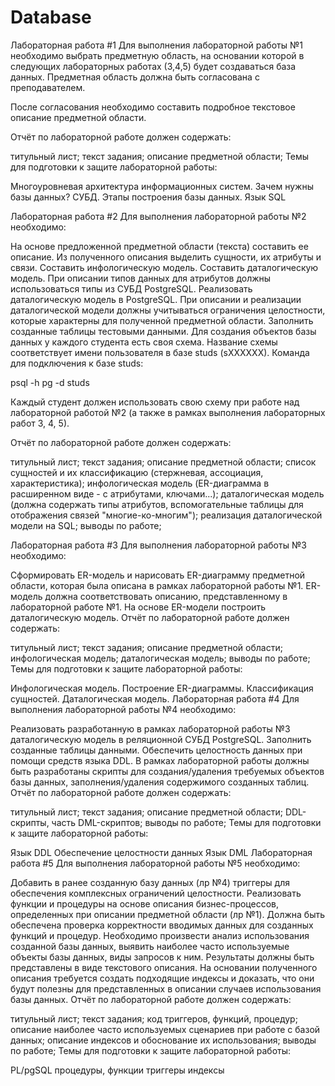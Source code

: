# Database
Лабораторная работа #1
Для выполнения лабораторной работы №1 необходимо выбрать предметную область, на основании которой в следующих лабораторных работах (3,4,5) будет создаваться база данных. Предметная область должна быть согласована с преподавателем.

После согласования необходимо составить подробное текстовое описание предметной области.

Отчёт по лабораторной работе должен содержать:

титульный лист;
текст задания;
описание предметной области;
Темы для подготовки к защите лабораторной работы:

Многоуровневая архитектура информационных систем.
Зачем нужны базы данных?
СУБД.
Этапы построения базы данных.
Язык SQL

Лабораторная работа #2
Для выполнения лабораторной работы №2 необходимо:

На основе предложенной предметной области (текста) составить ее описание. Из полученного описания выделить сущности, их атрибуты и связи.
Составить инфологическую модель.
Составить даталогическую модель. При описании типов данных для атрибутов должны использоваться типы из СУБД PostgreSQL.
Реализовать даталогическую модель в PostgreSQL. При описании и реализации даталогической модели должны учитываться ограничения целостности, которые характерны для полученной предметной области.
Заполнить созданные таблицы тестовыми данными.
Для создания объектов базы данных у каждого студента есть своя схема. Название схемы соответствует имени пользователя в базе studs (sXXXXXX). Команда для подключения к базе studs:

psql -h pg -d studs

Каждый студент должен использовать свою схему при работе над лабораторной работой №2 (а также в рамках выполнения лабораторных работ 3, 4, 5).

Отчёт по лабораторной работе должен содержать:

титульный лист;
текст задания;
описание предметной области;
список сущностей и их классификацию (стержневая, ассоциация, характеристика);
инфологическая модель (ER-диаграмма в расширенном виде - с атрибутами, ключами...);
даталогическая модель (должна содержать типы атрибутов, вспомогательные таблицы для отображения связей "многие-ко-многим");
реализация даталогической модели на SQL;
выводы по работе;

Лабораторная работа #3
Для выполнения лабораторной работы №3 необходимо:

Сформировать ER-модель и нарисовать ER-диаграмму предметной области, которая была описана в рамках лабораторной работы №1. ER-модель должна соответствовать описанию, представленному в лабораторной работе №1.
На основе ER-модели построить даталогическую модель.
Отчёт по лабораторной работе должен содержать:

титульный лист;
текст задания;
описание предметной области;
инфологическая модель;
даталогическая модель;
выводы по работе;
Темы для подготовки к защите лабораторной работы:

Инфологическая модель.
Построение ER-диаграммы.
Классификация сущностей.
Даталогическая модель.
Лабораторная работа #4
Для выполнения лабораторной работы №4 необходимо:

Реализовать разработанную в рамках лабораторной работы №3 даталогическую модель в реляционной СУБД PostgreSQL.
Заполнить созданные таблицы данными.
Обеспечить целостность данных при помощи средств языка DDL.
В рамках лабораторной работы должны быть разработаны скрипты для создания/удаления требуемых объектов базы данных, заполнения/удаления содержимого созданных таблиц.
Отчёт по лабораторной работе должен содержать:

титульный лист;
текст задания;
описание предметной области;
DDL-скрипты, часть DML-скриптов;
выводы по работе;
Темы для подготовки к защите лабораторной работы:

Язык DDL
Обеспечение целостности данных
Язык DML
Лабораторная работа #5
Для выполнения лабораторной работы №5 необходимо:

Добавить в ранее созданную базу данных (лр №4) триггеры для обеспечения комплексных ограничений целостности.
Реализовать функции и процедуры на основе описания бизнес-процессов, определенных при описании предметной области (лр №1). Должна быть обеспечена проверка корректности вводимых данных для созданных функций и процедур.
Необходимо произвести анализ использования созданной базы данных, выявить наиболее часто используемые объекты базы данных, виды запросов к ним. Результаты должны быть представлены в виде текстового описания.
На основании полученного описания требуется создать подходящие индексы и доказать, что они будут полезны для представленных в описании случаев использования базы данных.
Отчёт по лабораторной работе должен содержать:

титульный лист;
текст задания;
код триггеров, функций, процедур;
описание наиболее часто используемых сценариев при работе с базой данных;
описание индексов и обоснование их использования;
выводы по работе;
Темы для подготовки к защите лабораторной работы:

PL/pgSQL
процедуры, функции
триггеры
индексы
